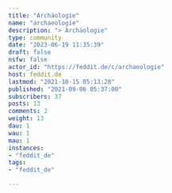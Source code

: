 ```yaml
---
title: "Archäologie" 
name: "archaeologie"
description: "> Archäologie"
type: community
date: "2023-06-19 11:35:39"
draft: false
nsfw: false
actor_id: "https://feddit.de/c/archaeologie"
host: feddit.de
lastmod: "2021-10-15 05:13:28"
published: "2021-09-06 05:37:00"
subscribers: 37
posts: 13
comments: 2
weight: 13
dau: 1
wau: 1
mau: 1
instances:
- "feddit_de"
tags: 
- "feddit_de"

---
```

